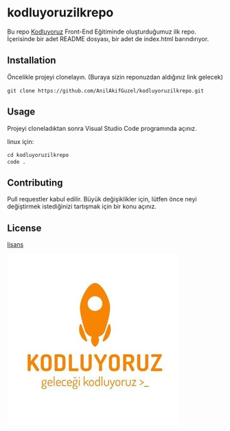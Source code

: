 # kodluyoruzilkrepo
Bu repo [Kodluyoruz](https://www.kodluyoruz.org) Front-End Eğitiminde oluşturduğumuz ilk repo. İçerisinde bir adet README dosyası, bir adet de index.html barındırıyor.

## Installation

Öncelikle projeyi clonelayın. (Buraya sizin reponuzdan aldığınız link gelecek)


`git clone https://github.com/AnilAkifGuzel/kodluyoruzilkrepo.git`

## Usage

Projeyi cloneladıktan sonra Visual Studio Code programında açınız.

linux için:

```
cd kodluyoruzilkrepo
code .
```

## Contributing 

Pull requestler kabul edilir. Büyük değişiklikler için, lütfen önce neyi değiştirmek istediğinizi tartışmak için bir konu açınız.

## License

[lisans](https://choosealicense.com/licenses/mit/)

![kodluyoruzresim](https://raw.githubusercontent.com/Kodluyoruz/taskforce/git/git/markdown-nedir-nasil-kullaniriz-/figures/kodluyoruz_logo.jpg)